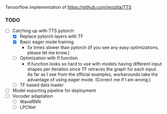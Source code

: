 Tensorflow implementation of https://github.com/mozilla/TTS

### TODO 
- [ ] Catching up with TTS pytorch
    - [x] Replace pytorch layers with TF
    - [x] Basic eager mode training 
        - 5x times slower than pytorch (if you see any easy optimizations, please let me know.)
    - [ ] Optimization with tf.function
        - tf.function looks so hard to use with models having different input shapes per iteration since TF retraces the graph for each input. As far as I see from the official examples, workarounds take the advantage of using eager mode. (Correct me if I am wrong.)
    - [ ] TF based data loader

- [ ] Model exporting pipeline for deployment
- [ ] Vocoder adaptation
    - [ ] WaveRNN
    - [ ] LPCNet
